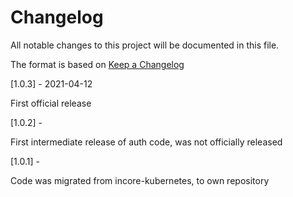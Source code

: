 # Changelog
All notable changes to this project will be documented in this file.

The format is based on [Keep a Changelog](http://keepachangelog.com/en/1.0.0/)

[1.0.3] - 2021-04-12

First official release

[1.0.2] - 

First intermediate release of  auth code, was not officially released


[1.0.1] - 

Code was migrated from incore-kubernetes, to own repository
